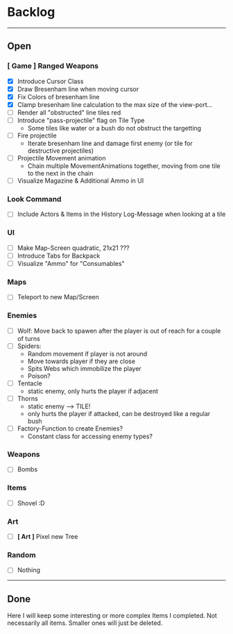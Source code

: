 # Backlog

---

## Open

### [ Game ] Ranged Weapons

* [x] Introduce Cursor Class
* [x] Draw Bresenham line when moving cursor
* [x] Fix Colors of bresenham line
* [x] Clamp bresenham line calculation to the max size of the view-port...
* [ ] Render all "obstructed" line tiles red
* [ ] Introduce "pass-projectile" flag on Tile Type
  * Some tiles like water or a bush do not obstruct the targetting
* [ ] Fire projectile
  * Iterate bresenham line and damage first enemy (or tile for destructive projectiles)
* [ ] Projectile Movement animation
  * Chain multiple MovementAnimations together, moving from one tile to the next in the chain
* [ ] Visualize Magazine & Additional Ammo in UI

### Look Command

* [ ] Include Actors & Items in the History Log-Message when looking at a tile

### UI

* [ ] Make Map-Screen quadratic, 21x21 ???
* [ ] Introduce Tabs for Backpack
* [ ] Visualize "Ammo" for "Consumables"

### Maps

* [ ] Teleport to new Map/Screen

### Enemies

* [ ] Wolf: Move back to spawen after the player is out of reach for a couple of turns
* [ ] Spiders:
  * Random movement if player is not around
  * Move towards player if they are close
  * Spits Webs which immobilize the player
  * Poison?
* [ ] Tentacle
  * static enemy, only hurts the player if adjacent
* [ ] Thorns
  * static enemy --> TILE!
  * only hurts the player if attacked, can be destroyed like a regular bush
* [ ] Factory-Function to create Enemies?
  * Constant class for accessing enemy types?

### Weapons

* [ ] Bombs

### Items

* [ ] Shovel :D

### Art

* [ ] **[ Art ]** Pixel new Tree

### Random

* [ ] Nothing

---

## Done

Here I will keep some interesting or more complex Items I completed.
Not necessarily all items. Smaller ones will just be deleted.